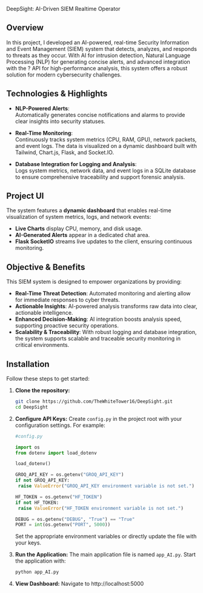  DeepSight: AI-Driven SIEM Realtime Operator&#x20;

## Overview

In this project, I developed an AI-powered, real-time Security Information and Event Management (SIEM) system that detects, analyzes, and responds to threats as they occur. With AI for intrusion detection, Natural Language Processing (NLP) for generating concise alerts, and advanced integration with the ? API for high-performance analysis, this system offers a robust solution for modern cybersecurity challenges.

## Technologies & Highlights

- **NLP-Powered Alerts**:\
  Automatically generates concise notifications and alarms to provide clear insights into security statuses.

- **Real-Time Monitoring**:\
  Continuously tracks system metrics (CPU, RAM, GPU), network packets, and event logs. The data is visualized on a dynamic dashboard built with Tailwind, Chart.js, Flask, and Socket.IO.

- **Database Integration for Logging and Analysis**:\
  Logs system metrics, network data, and event logs in a SQLite database to ensure comprehensive traceability and support forensic analysis.

## Project UI

The system features a **dynamic dashboard** that enables real-time visualization of system metrics, logs, and network events:

- **Live Charts** display CPU, memory, and disk usage.
- **AI-Generated Alerts** appear in a dedicated chat area.
- **Flask SocketIO** streams live updates to the client, ensuring continuous monitoring.

## Objective & Benefits

This SIEM system is designed to empower organizations by providing:

- **Real-Time Threat Detection**: Automated monitoring and alerting allow for immediate responses to cyber threats.
- **Actionable Insights**: AI-powered analysis transforms raw data into clear, actionable intelligence.
- **Enhanced Decision-Making**: AI integration boosts analysis speed, supporting proactive security operations.
- **Scalability & Traceability**: With robust logging and database integration, the system supports scalable and traceable security monitoring in critical environments.

## Installation

Follow these steps to get started:

1. **Clone the repository:**

   ```bash
   git clone https://github.com/TheWhiteTower16/DeepSight.git
   cd DeepSight
   ```

2. **Configure API Keys:**
   Create `config.py` in the project root with your configuration settings. For example:

   ```python
   #config.py

   import os
   from dotenv import load_dotenv

   load_dotenv()

   GROQ_API_KEY = os.getenv("GROQ_API_KEY")
   if not GROQ_API_KEY:
    raise ValueError("GROQ_API_KEY environment variable is not set.")

   HF_TOKEN = os.getenv("HF_TOKEN")
   if not HF_TOKEN:
    raise ValueError("HF_TOKEN environment variable is not set.")

   DEBUG = os.getenv("DEBUG", "True") == "True"
   PORT = int(os.getenv("PORT", 5000))
   ```

   Set the appropriate environment variables or directly update the file with your keys.

3. **Run the Application:**
   The main application file is named `app_AI.py`. Start the application with:

   ```bash
   python app_AI.py
   ```

4. **View Dashboard:** Navigate to http://localhost:5000

